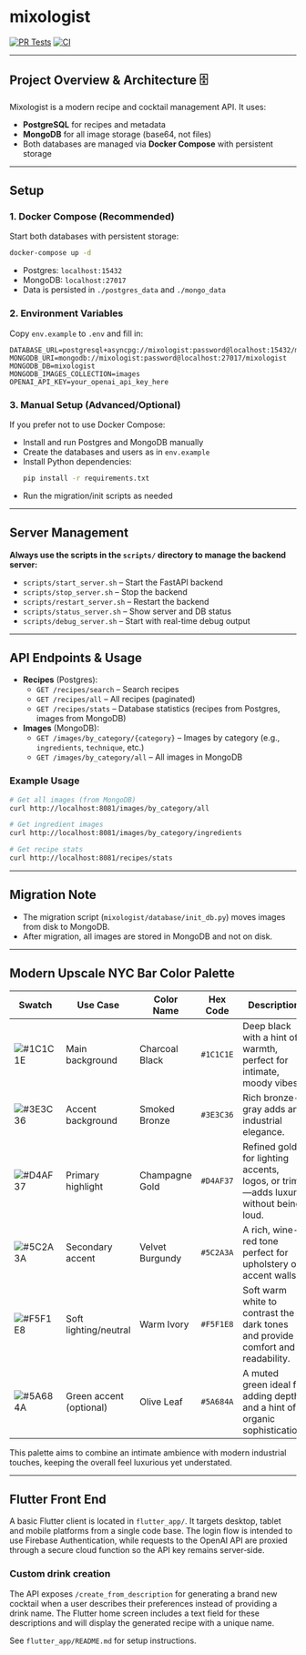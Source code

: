 # mixologist

[![PR Tests](https://github.com/ShaneGCareCru/mixologist/actions/workflows/pr-tests.yml/badge.svg)](https://github.com/ShaneGCareCru/mixologist/actions/workflows/pr-tests.yml)
[![CI](https://github.com/ShaneGCareCru/mixologist/actions/workflows/ci.yml/badge.svg)](https://github.com/ShaneGCareCru/mixologist/actions/workflows/ci.yml)

---

## Project Overview & Architecture 🗄️

Mixologist is a modern recipe and cocktail management API. It uses:
- **PostgreSQL** for recipes and metadata
- **MongoDB** for all image storage (base64, not files)
- Both databases are managed via **Docker Compose** with persistent storage

---

## Setup

### 1. Docker Compose (Recommended)

Start both databases with persistent storage:
```bash
docker-compose up -d
```
- Postgres: `localhost:15432`
- MongoDB: `localhost:27017`
- Data is persisted in `./postgres_data` and `./mongo_data`

### 2. Environment Variables
Copy `env.example` to `.env` and fill in:
```
DATABASE_URL=postgresql+asyncpg://mixologist:password@localhost:15432/mixologist
MONGODB_URI=mongodb://mixologist:password@localhost:27017/mixologist
MONGODB_DB=mixologist
MONGODB_IMAGES_COLLECTION=images
OPENAI_API_KEY=your_openai_api_key_here
```

### 3. Manual Setup (Advanced/Optional)
If you prefer not to use Docker Compose:
- Install and run Postgres and MongoDB manually
- Create the databases and users as in `env.example`
- Install Python dependencies:
  ```bash
  pip install -r requirements.txt
  ```
- Run the migration/init scripts as needed

---

## Server Management

**Always use the scripts in the `scripts/` directory to manage the backend server:**
- `scripts/start_server.sh` – Start the FastAPI backend
- `scripts/stop_server.sh` – Stop the backend
- `scripts/restart_server.sh` – Restart the backend
- `scripts/status_server.sh` – Show server and DB status
- `scripts/debug_server.sh` – Start with real-time debug output

---

## API Endpoints & Usage

- **Recipes** (Postgres):
  - `GET /recipes/search` – Search recipes
  - `GET /recipes/all` – All recipes (paginated)
  - `GET /recipes/stats` – Database statistics (recipes from Postgres, images from MongoDB)
- **Images** (MongoDB):
  - `GET /images/by_category/{category}` – Images by category (e.g., `ingredients`, `technique`, etc.)
  - `GET /images/by_category/all` – All images in MongoDB

### Example Usage
```bash
# Get all images (from MongoDB)
curl http://localhost:8081/images/by_category/all

# Get ingredient images
curl http://localhost:8081/images/by_category/ingredients

# Get recipe stats
curl http://localhost:8081/recipes/stats
```

---

## Migration Note
- The migration script (`mixologist/database/init_db.py`) moves images from disk to MongoDB.
- After migration, all images are stored in MongoDB and not on disk.

---

## Modern Upscale NYC Bar Color Palette

| Swatch | Use Case | Color Name | Hex Code | Description |
| ------ | -------- | ---------- | -------- | ----------- |
| ![#1C1C1E](https://via.placeholder.com/15/1C1C1E/000000?text=+) | Main background | Charcoal Black | `#1C1C1E` | Deep black with a hint of warmth, perfect for intimate, moody vibes. |
| ![#3E3C36](https://via.placeholder.com/15/3E3C36/000000?text=+) | Accent background | Smoked Bronze | `#3E3C36` | Rich bronze-gray adds an industrial elegance. |
| ![#D4AF37](https://via.placeholder.com/15/D4AF37/000000?text=+) | Primary highlight | Champagne Gold | `#D4AF37` | Refined gold for lighting accents, logos, or trim—adds luxury without being loud. |
| ![#5C2A3A](https://via.placeholder.com/15/5C2A3A/000000?text=+) | Secondary accent | Velvet Burgundy | `#5C2A3A` | A rich, wine-red tone perfect for upholstery or accent walls. |
| ![#F5F1E8](https://via.placeholder.com/15/F5F1E8/000000?text=+) | Soft lighting/neutral | Warm Ivory | `#F5F1E8` | Soft warm white to contrast the dark tones and provide comfort and readability. |
| ![#5A684A](https://via.placeholder.com/15/5A684A/000000?text=+) | Green accent (optional) | Olive Leaf | `#5A684A` | A muted green ideal for adding depth and a hint of organic sophistication. |

This palette aims to combine an intimate ambience with modern industrial touches, keeping the overall feel luxurious yet understated.

---

## Flutter Front End

A basic Flutter client is located in `flutter_app/`. It targets desktop, tablet and mobile platforms from a single code base. The login flow is intended to use Firebase Authentication, while requests to the OpenAI API are proxied through a secure cloud function so the API key remains server‑side.

### Custom drink creation

The API exposes `/create_from_description` for generating a brand new cocktail when a user describes their preferences instead of providing a drink name. The Flutter home screen includes a text field for these descriptions and will display the generated recipe with a unique name.

See `flutter_app/README.md` for setup instructions.
